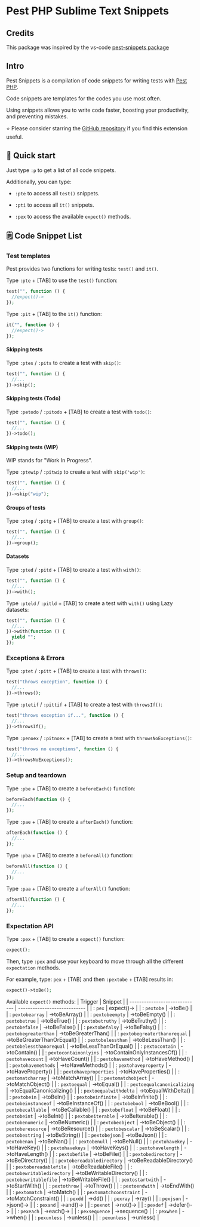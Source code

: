 # Pest PHP Sublime Text Snippets

## Credits

This package was inspired by the vs-code [pest-snippets package](https://github.com/dansysanalyst/pest-snippets)

## Intro

Pest Snippets is a compilation of code snippets for writing tests with [Pest PHP](https://pestphp.com/).

Code snippets are templates for the codes you use most often.

Using snippets allows you to write code faster, boosting your productivity, and preventing mistakes.

⭐ Please consider starring the [GitHub repository](https://github.com/geneowak/Pest-PHP-Sublime-Text-Snippets) if you find this extension useful.

## 🚀 Quick start

Just type `:p` to get a list of all code snippets.

Additionally, you can type:

- `:pte` to access all `test()` snippets.

- `:pti` to access all `it()` snippets.

- `:pex` to access the available `expect()` methods.

## 🗒️ Code Snippet List

### Test templates

Pest provides two functions for writing tests: `test()` and `it()`.

Type `:pte` + [TAB] to use the `test()` function:

```php
test("", function () {
  //expect()->
});
```

Type `:pit` + [TAB] to the `ìt()` function:

```php
it("", function () {
  //expect()->
});
```

#### Skipping tests

Type `:ptes` / `:pits` to create a test with `skip()`:

```php
test("", function () {
  //...
})->skip();
```

#### Skipping tests (Todo)

Type `:petodo` / `:pitodo` + [TAB] to create a test with `todo()`:

```php
test("", function () {
  //...
})->todo();
```

#### Skipping tests (WIP)

WIP stands for "Work In Progress".

Type `:ptewip` / `:pitwip` to create a test with `skip('wip')`:

```php
test("", function () {
  //...
})->skip("wip");
```

#### Groups of tests

Type `:pteg` / `:pitg` + [TAB] to create a test with `group()`:

```php
test("", function () {
  //...
})->group();
```

#### Datasets

Type `:pted` / `:pitd` + [TAB] to create a test with `with()`:

```php
test("", function () {
  //...
})->with();
```

Type `:pteld` / `:pitld` + [TAB] to create a test with `with()` using Lazy datasets:

```php
test("", function () {
  //...
})->with(function () {
  yield "";
});
```

### Exceptions & Errors

Type `:ptet` / `:pitt` + [TAB] to create a test with `throws()`:

```php
test("throws exception", function () {
  //...
})->throws();
```

Type `:ptetif` / `:pittif` + [TAB] to create a test with `throwsIf()`:

```php
test("throws exception if...", function () {
  //...
})->throwsIf();
```

Type `:penoex` / `:pitnoex` + [TAB] to create a test with `throwsNoExceptions()`:

```php
test("throws no exceptions", function () {
  //...
})->throwsNoExceptions();
```

### Setup and teardown

Type `:pbe` + [TAB] to create a `beforeEach()` function:

```php
beforeEach(function () {
  //...
});
```

Type `:pae` + [TAB] to create a `afterEach()` function:

```php
afterEach(function () {
  //...
});
```

Type `:pba` + [TAB] to create a `beforeAll()` function:

```php
beforeAll(function () {
  //...
});
```

Type `:paa` + [TAB] to create a `afterAll()` function:

```php
afterAll(function () {
  //...
});
```

### Expectation API

Type `:pex` + [TAB] to create a `expect()` function:

```php
expect();
```

Then, type `:pex` and use your keyboard to move through all the different `expectation` methods.

For example, type: `pex` + [TAB] and then `:pextobe` + [TAB] results in:

```php
expect()->toBe();
```

Available `expect()` methods:
| Trigger | Snippet |
| ----------------------------- | ---------------------------- |
| : `pex` | expect()-> |
| : `pextobe` | ->toBe() |
| : `pextobearray` | ->toBeArray() |
| : `pextobeempty` | ->toBeEmpty() |
| : `pextobetrue` | ->toBeTrue() |
| : `pextobetruthy` | ->toBeTruthy() |
| : `pextobefalse` | ->toBeFalse() |
| : `pextobefalsy` | ->toBeFalsy() |
| : `pextobegreaterthan` | ->toBeGreaterThan() |
| : `pextobegreaterthanorequal` | ->toBeGreaterThanOrEqual() |
| : `pextobelessthan` | ->toBeLessThan() |
| : `pextobelessthanorequal` | ->toBeLessThanOrEqual() |
| : `pextocontain` | ->toContain() |
| : `pextocontainonlyins` | ->toContainOnlyInstancesOf() |
| : `pextohavecount` | ->toHaveCount() |
| : `pextohavemethod` | ->toHaveMethod() |
| : `pextohavemethods` | ->toHaveMethods() |
| : `pextohaveproperty` | ->toHaveProperty() |
| : `pextohaveproperties` | ->toHaveProperties() |
| : `pextomatcharray` | ->toMatchArray() |
| : `pextomatchobject` | ->toMatchObject() |
| : `pextoequal` | ->toEqual() |
| : `pextoequalcanonicalizing` | ->toEqualCanonicalizing() |
| : `pextoequalwithdelta` | ->toEqualWithDelta() |
| : `pextobein` | ->toBeIn() |
| : `pextobeinfinite` | ->toBeInfinite() |
| : `pextobeinstanceof` | ->toBeInstanceOf() |
| : `pextobebool` | ->toBeBool() |
| : `pextobecallable` | ->toBeCallable() |
| : `pextobefloat` | ->toBeFloat() |
| : `pextobeint` | ->toBeInt() |
| : `pextobeiterable` | ->toBeIterable() |
| : `pextobenumeric` | ->toBeNumeric() |
| : `pextobeobject` | ->toBeObject() |
| : `pextoberesource` | ->toBeResource() |
| : `pextobescalar` | ->toBeScalar() |
| : `pextobestring` | ->toBeString() |
| : `pextobejson` | ->toBeJson() |
| : `pextobenan` | ->toBeNan() |
| : `pextobenull` | ->toBeNull() |
| : `pextohavekey` | ->toHaveKey() |
| : `pextohavekeys` | ->toHaveKeys() |
| : `pextohavelength` | ->toHaveLength() |
| : `pextobefile` | ->toBeFile() |
| : `pextobedirectory` | ->toBeDirectory() |
| : `pextobereadabledirectory` | ->toBeReadableDirectory() |
| : `pextobereadablefile` | ->toBeReadableFile() |
| : `pextobewritabledirectory` | ->toBeWritableDirectory() |
| : `pextobewritablefile` | ->toBeWritableFile() |
| : `pextostartwith` | ->toStartWith() |
| : `pextothrow` | ->toThrow() |
| : `pextoendwith` | ->toEndWith() |
| : `pextomatch` | ->toMatch() |
| : `pextomatchconstraint` | ->toMatchConstraint() |
| : `pexdd` | ->dd() |
| : `pexray` | ->ray() |
| : `pexjson` | ->json()-> |
| : `pexand` | ->and()-> |
| : `pexnot` | ->not()-> |
| : `pexdef` | ->defer()-> |
| : `pexeach` | ->each()-> |
| : `pexsequence` | ->sequence() |
| : `pexwhen` | ->when() |
| : `pexunless` | ->unless() |
| : `pexunless` | ->unless() |
